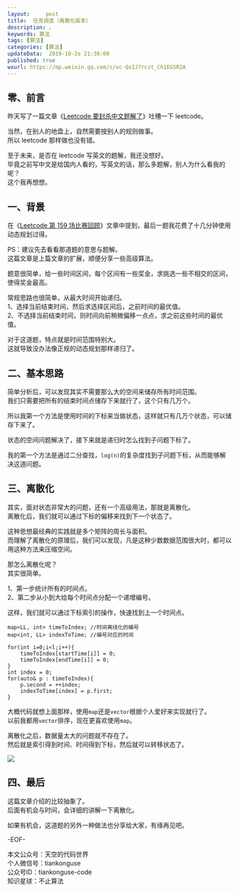 ```yaml
---   
layout:     post  
title:  任务调度（离散化版本）
description: 。  
keywords: 算法  
tags: [算法]    
categories: [算法]  
updateData:  2019-10-2e 21:30:00  
published: true  
wxurl: https://mp.weixin.qq.com/s/vc-QsIJ7rcst_Ch1EG5R2A  
---  
```



## 零、前言  


昨天写了一篇文章《[Leetcode 要封杀中文题解了](https://mp.weixin.qq.com/s/qKOCrAnjYW_GE4sjDDwfeA)》吐槽一下 leetcode。  


当然，在别人的地盘上，自然需要按别人的规则做事。  
所以 leetcode 那样做也没有错。  


至于未来，是否在 leetcode 写英文的题解，我还没想好。  
毕竟之前写中文是给国内人看的，写英文的话，那么多题解，别人为什么看我的呢？  
这个我再想想。  


## 一、背景  


在《[Leetcode 第 159 场比赛回顾](https://mp.weixin.qq.com/s/QundGY0JFwO4YlEieERCmw)》文章中提到，最后一题我花费了十几分钟使用动态规划过得。  


PS：建议先去看看那道题的意思与题解。  
这篇文章是上篇文章的扩展，顺便分享一些高级算法。


题意很简单，给一些时间区间，每个区间有一些奖金，求挑选一些不相交的区间，使得奖金最高。  


常规思路也很简单，从最大时间开始递归。  
1、选择当前结束时间，然后求选择区间后，之前时间的最优值。  
2、不选择当前结束时间，则时间向前稍微偏移一点点，求之前这些时间的最优值。  


对于这道题，特点就是时间范围特别大。  
这就导致没办法像正规的动态规划那样递归了。  


## 二、基本思路  


简单分析后，可以发现其实不需要那么大的空间来储存所有时间范围。  
我们只需要把所有的结束时间点储存下来就行了，这个只有几万个。  


所以我第一个方法是使用时间的下标来当做状态，这样就只有几万个状态，可以储存下来了。  


状态的空间问题解决了，接下来就是递归时怎么找到子问题下标了。  


我的第一个方法是通过二分查找，`log(n)`的复杂度找到子问题下标，从而能够解决这道问题。  


## 三、离散化  


其实，面对状态非常大的问题，还有一个高级用法，那就是离散化。  
离散化后，我们就可以通过下标的偏移来找到下一个状态了。  


这种思想最经典的实践就是多个矩阵的周长与面积。  
而理解了离散化的原理后，我们可以发现，凡是这种少数数据范围很大时，都可以用这种方法来压缩空间。  


那怎么离散化呢？  
其实很简单。  


1、第一步统计所有的时间点。  
2、第二步从小到大给每个时间点分配一个递增编号。  


这样，我们就可以通过下标索引的操作，快速找到上一个时间点。  


```
map<LL, int> timeToIndex; //时间离线化的编号
map<int, LL> indexToTime; //编号对应的时间

for(int i=0;i<l;i++){
    timeToIndex[startTime[i]] = 0;
    timeToIndex[endTime[i]] = 0;
}
int index = 0;
for(auto& p : timeToIndex){
    p.second = ++index;
    indexToTime[index] = p.first;
}
```


大概代码就想上面那样，使用`map`还是`vector`根据个人爱好来实现就行了。  
以前我都用`vector`排序，现在更喜欢使用`map`。  


离散化之后，数据量太大的问题就不存在了。  
然后就是索引得到时间、时间得到下标，然后就可以转移状态了。  


![](https://res2019.tiankonguse.com/images/2019/10/23/001.png)


## 四、最后  


这篇文章介绍的比较抽象了。  
后面有机会与时间，会详细的讲解一下离散化。  


如果有机会，这道题的另外一种做法也分享给大家，有缘再见吧。  



-EOF-  


本文公众号：天空的代码世界  
个人微信号：tiankonguse  
公众号ID：tiankonguse-code  
知识星球：不止算法  

